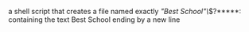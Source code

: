 a shell script that creates a file named exactly *\"Best School"\\*$?*****: containing the text Best School ending by a new line
